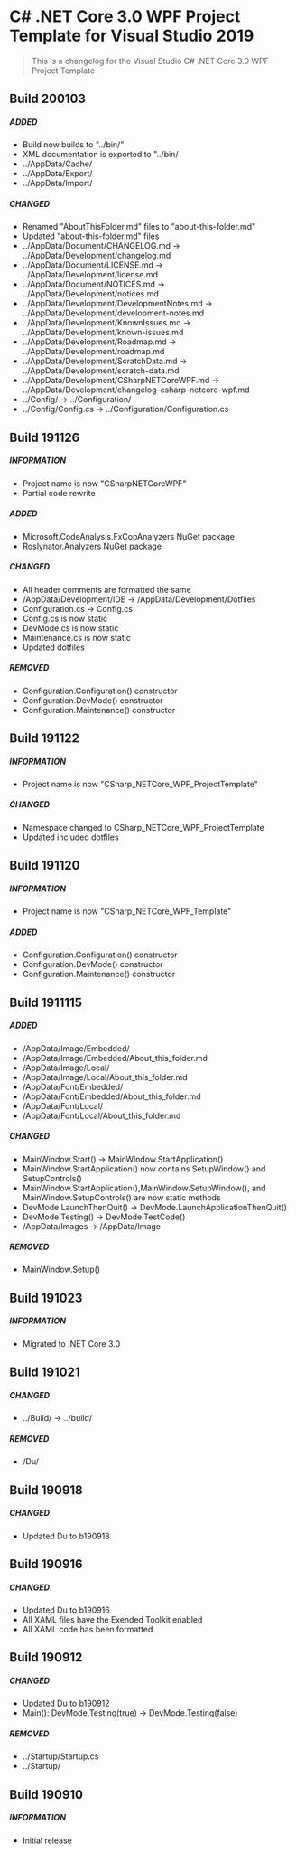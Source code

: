 ﻿# C# .NET Core 3.0 WPF Project Template for Visual Studio 2019

> This is a changelog for the Visual Studio C# .NET Core 3.0 WPF Project Template

## Build 200103
##### ADDED
* Build now builds to "../bin/"
* XML documentation is exported to "../bin/
* ../AppData/Cache/
* ../AppData/Export/
* ../AppData/Import/
##### CHANGED
* Renamed "AboutThisFolder.md" files to "about-this-folder.md"
* Updated "about-this-folder.md" files
* ../AppData/Document/CHANGELOG.md -> ../AppData/Development/changelog.md
* ../AppData/Document/LICENSE.md -> ../AppData/Development/license.md
* ../AppData/Document/NOTICES.md -> ../AppData/Development/notices.md
* ../AppData/Development/DevelopmentNotes.md -> ../AppData/Development/development-notes.md
* ../AppData/Development/KnownIssues.md -> ../AppData/Development/known-issues.md
* ../AppData/Development/Roadmap.md -> ../AppData/Development/roadmap.md
* ../AppData/Development/ScratchData.md -> ../AppData/Development/scratch-data.md
* ../AppData/Development/CSharpNETCoreWPF.md -> ../AppData/Development/changelog-csharp-netcore-wpf.md
* ../Config/ -> ../Configuration/
* ../Config/Config.cs -> ../Configuration/Configuration.cs

## Build 191126
##### INFORMATION
* Project name is now "CSharpNETCoreWPF"
* Partial code rewrite
##### ADDED
* Microsoft.CodeAnalysis.FxCopAnalyzers NuGet package
* Roslynator.Analyzers NuGet package
##### CHANGED
* All header comments are formatted the same
* /AppData/Development/IDE -> /AppData/Development/Dotfiles
* Configuration.cs -> Config.cs
* Config.cs is now static
* DevMode.cs is now static
* Maintenance.cs is now static
* Updated dotfiles
##### REMOVED
* Configuration.Configuration() constructor
* Configuration.DevMode() constructor
* Configuration.Maintenance() constructor

## Build 191122
##### INFORMATION
* Project name is now "CSharp_NETCore_WPF_ProjectTemplate"
##### CHANGED
* Namespace changed to CSharp_NETCore_WPF_ProjectTemplate
* Updated included dotfiles

## Build 191120
##### INFORMATION
* Project name is now "CSharp_NETCore_WPF_Template"
##### ADDED
* Configuration.Configuration() constructor
* Configuration.DevMode() constructor
* Configuration.Maintenance() constructor

## Build 1911115
##### ADDED
* /AppData/Image/Embedded/
* /AppData/Image/Embedded/About_this_folder.md
* /AppData/Image/Local/
* /AppData/Image/Local/About_this_folder.md
* /AppData/Font/Embedded/
* /AppData/Font/Embedded/About_this_folder.md
* /AppData/Font/Local/
* /AppData/Font/Local/About_this_folder.md
##### CHANGED
* MainWindow.Start() -> MainWindow.StartApplication()
* MainWindow.StartApplication() now contains SetupWindow() and SetupControls()
* MainWindow.StartApplication(),MainWindow.SetupWindow(), and MainWindow.SetupControls() are now static methods
* DevMode.LaunchThenQuit() -> DevMode.LaunchApplicationThenQuit()
* DevMode.Testing() -> DevMode.TestCode()
* /AppData/Images -> /AppData/Image
##### REMOVED
* MainWindow.Setup()

## Build 191023
##### INFORMATION
* Migrated to .NET Core 3.0

## Build 191021
##### CHANGED
* ../Build/ -> ../build/
##### REMOVED
* /Du/

## Build 190918
##### CHANGED
* Updated Du to b190918

## Build 190916
##### CHANGED
* Updated Du to b190916
* All XAML files have the Exended Toolkit enabled
* All XAML code has been formatted

## Build 190912
##### CHANGED
* Updated Du to b190912
* Main(): DevMode.Testing(true) -> DevMode.Testing(false)
##### REMOVED
* ../Startup/Startup.cs
* ../Startup/

## Build 190910
##### INFORMATION
* Initial release